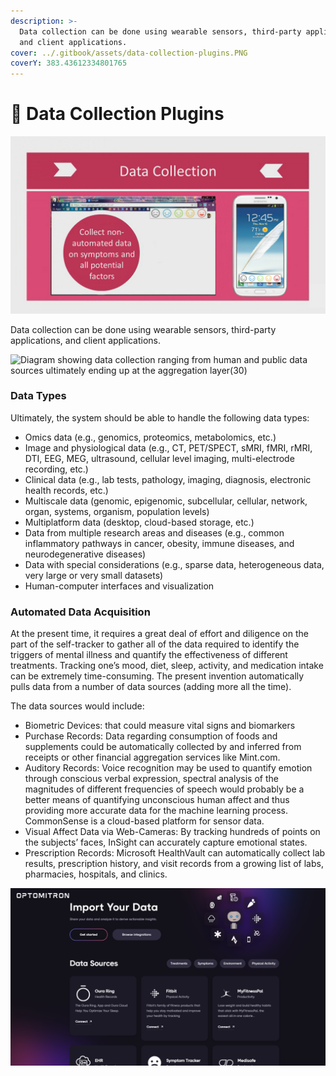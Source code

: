 ```yaml
---
description: >-
  Data collection can be done using wearable sensors, third-party applications,
  and client applications.
cover: ../.gitbook/assets/data-collection-plugins.PNG
coverY: 383.43612334801765
---
```


# 📲 Data Collection Plugins

![](../.gitbook/assets/data-collection-plugins.PNG)

Data collection can be done using wearable sensors, third-party applications, and client applications.

![Diagram showing data collection ranging from human and public data
sources ultimately ending up at the aggregation layer(30)](../.gitbook/assets/data-collection-flow-chart.png)

### Data Types

Ultimately, the system should be able to handle the following data types:

* Omics data (e.g., genomics, proteomics, metabolomics, etc.)
* Image and physiological data (e.g., CT, PET/SPECT, sMRI, fMRI, rMRI, DTI, EEG, MEG, ultrasound, cellular level imaging, multi-electrode recording, etc.)
* Clinical data (e.g., lab tests, pathology, imaging, diagnosis, electronic health records, etc.)
* Multiscale data (genomic, epigenomic, subcellular, cellular, network, organ, systems, organism, population levels)
* Multiplatform data (desktop, cloud-based storage, etc.)
* Data from multiple research areas and diseases (e.g., common inflammatory pathways in cancer, obesity, immune diseases, and neurodegenerative diseases)
* Data with special considerations (e.g., sparse data, heterogeneous data, very large or very small datasets)
* Human-computer interfaces and visualization

### Automated Data Acquisition

At the present time, it requires a great deal of effort and diligence on the part of the self-tracker to gather all of the data required to identify the triggers of mental illness and quantify the effectiveness of different treatments. Tracking one’s mood, diet, sleep, activity, and medication intake can be extremely time-consuming. The present invention automatically pulls data from a number of data sources (adding more all the time).

The data sources would include:

* Biometric Devices: that could measure vital signs and biomarkers
* Purchase Records: Data regarding consumption of foods and supplements could be automatically collected by and inferred from receipts or other financial aggregation services like Mint.com.
* Auditory Records: Voice recognition may be used to quantify emotion through conscious verbal expression, spectral analysis of the magnitudes of different frequencies of speech would probably be a better means of quantifying unconscious human affect and thus providing more accurate data for the machine learning process. CommonSense is a cloud-based platform for sensor data.
* Visual Affect Data via Web-Cameras: By tracking hundreds of points on the subjects’ faces, InSight can accurately capture emotional states.
* Prescription Records: Microsoft HealthVault can automatically collect lab results, prescription history, and visit records from a growing list of labs, pharmacies, hospitals, and clinics.

![data import](<../.gitbook/assets/data-import (2).PNG>)
